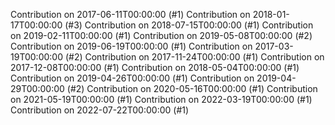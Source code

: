 Contribution on 2017-06-11T00:00:00 (#1)
Contribution on 2018-01-17T00:00:00 (#3)
Contribution on 2018-07-15T00:00:00 (#1)
Contribution on 2019-02-11T00:00:00 (#1)
Contribution on 2019-05-08T00:00:00 (#2)
Contribution on 2019-06-19T00:00:00 (#1)
Contribution on 2017-03-19T00:00:00 (#2)
Contribution on 2017-11-24T00:00:00 (#1)
Contribution on 2017-12-08T00:00:00 (#1)
Contribution on 2018-05-04T00:00:00 (#1)
Contribution on 2019-04-26T00:00:00 (#1)
Contribution on 2019-04-29T00:00:00 (#2)
Contribution on 2020-05-16T00:00:00 (#1)
Contribution on 2021-05-19T00:00:00 (#1)
Contribution on 2022-03-19T00:00:00 (#1)
Contribution on 2022-07-22T00:00:00 (#1)

